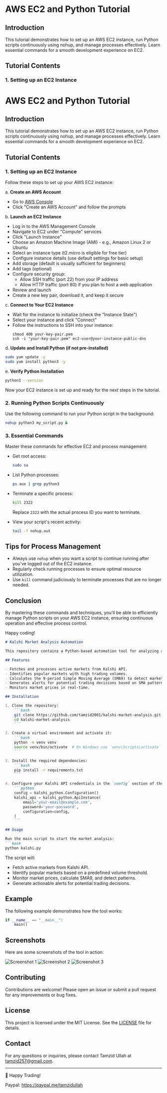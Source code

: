 # AWS EC2 and Python Tutorial

## Introduction

This tutorial demonstrates how to set up an AWS EC2 instance, run Python scripts continuously using nohup, and manage processes effectively. Learn essential commands for a smooth development experience on EC2.

## Tutorial Contents

### 1. Setting up an EC2 Instance

# AWS EC2 and Python Tutorial

## Introduction

This tutorial demonstrates how to set up an AWS EC2 instance, run Python scripts continuously using nohup, and manage processes effectively. Learn essential commands for a smooth development experience on EC2.

## Tutorial Contents

### 1. Setting up an EC2 Instance

Follow these steps to set up your AWS EC2 instance:

a. **Create an AWS Account**
   - Go to [AWS Console](https://aws.amazon.com/)
   - Click "Create an AWS Account" and follow the prompts

b. **Launch an EC2 Instance**
   - Log in to the AWS Management Console
   - Navigate to EC2 under "Compute" services
   - Click "Launch Instance"
   - Choose an Amazon Machine Image (AMI) - e.g., Amazon Linux 2 or Ubuntu
   - Select an instance type (t2.micro is eligible for free tier)
   - Configure instance details (use default settings for basic setup)
   - Add storage (default is usually sufficient for beginners)
   - Add tags (optional)
   - Configure security group:
     - Allow SSH traffic (port 22) from your IP address
     - Allow HTTP traffic (port 80) if you plan to host a web application
   - Review and launch
   - Create a new key pair, download it, and keep it secure

c. **Connect to Your EC2 Instance**
   - Wait for the instance to initialize (check the "Instance State")
   - Select your instance and click "Connect"
   - Follow the instructions to SSH into your instance:
     ```
     chmod 400 your-key-pair.pem
     ssh -i "your-key-pair.pem" ec2-user@your-instance-public-dns
     ```

d. **Update and Install Python (if not pre-installed)**
   ```bash
   sudo yum update -y
   sudo yum install python3 -y
   ```

e. **Verify Python Installation**
   ```bash
   python3 --version
   ```

Now your EC2 instance is set up and ready for the next steps in the tutorial.

### 2. Running Python Scripts Continuously

Use the following command to run your Python script in the background:

```bash
nohup python3 my_script.py &
```

### 3. Essential Commands

Master these commands for effective EC2 and process management:

- Get root access:
  ```bash
  sudo su
  ```

- List Python processes:
  ```bash
  ps aux | grep python3
  ```

- Terminate a specific process:
  ```bash
  kill 2322
  ```
  Replace `2322` with the actual process ID you want to terminate.

- View your script's recent activity:
  ```bash
  tail -f nohup.out
  ```

## Tips for Process Management

- Always use `nohup` when you want a script to continue running after you've logged out of the EC2 instance.
- Regularly check running processes to ensure optimal resource utilization.
- Use `kill` command judiciously to terminate processes that are no longer needed.

## Conclusion

By mastering these commands and techniques, you'll be able to efficiently manage Python scripts on your AWS EC2 instance, ensuring continuous operation and effective process control.

Happy coding!
```markdown
# Kalshi Market Analysis Automation

This repository contains a Python-based automation tool for analyzing and monitoring Kalshi market data. The tool fetches active market data, identifies popular markets based on trading volume, calculates Simple Moving Averages (SMA), and provides actionable alerts based on detected patterns.

## Features

- Fetches and processes active markets from Kalshi API.
- Identifies popular markets with high trading volumes.
- Calculates the 9-period Simple Moving Average (SMA9) to detect market patterns.
- Generates alerts for potential trading decisions based on SMA patterns.
- Monitors market prices in real-time.

## Installation

1. Clone the repository:
    ```bash
    git clone https://github.com/tamzid2001/kalshi-market-analysis.git
    cd kalshi-market-analysis
    ```

2. Create a virtual environment and activate it:
    ```bash
    python -m venv venv
    source venv/bin/activate  # On Windows use `venv\Scripts\activate`
    ```

3. Install the required dependencies:
    ```bash
    pip install -r requirements.txt
    ```

4. Configure your Kalshi API credentials in the `config` section of the code:
    ```python
    config = kalshi_python.Configuration()
    kalshi_api = kalshi_python.ApiInstance(
        email='your-email@example.com',
        password='your-password',
        configuration=config,
    )
    ```

## Usage

Run the main script to start the market analysis:
```bash
python kalshi.py
```

The script will:
- Fetch active markets from Kalshi API.
- Identify popular markets based on a predefined volume threshold.
- Monitor market prices, calculate SMA9, and detect patterns.
- Generate actionable alerts for potential trading decisions.

## Example

The following example demonstrates how the tool works:
```python
if __name__ == "__main__":
    main()
```

## Screenshots

Here are some screenshots of the tool in action:

![Screenshot 1](path/to/Screenshot1.png)
![Screenshot 2](path/to/Screenshot2.png)
![Screenshot 3](path/to/Screenshot3.png)

## Contributing

Contributions are welcome! Please open an issue or submit a pull request for any improvements or bug fixes.

## License

This project is licensed under the MIT License. See the [LICENSE](LICENSE) file for details.

## Contact

For any questions or inquiries, please contact Tamzid Ullah at tamzid257@gmail.com.

---

🚀 Happy Trading!

Paypal: https://paypal.me/tamzidullah
